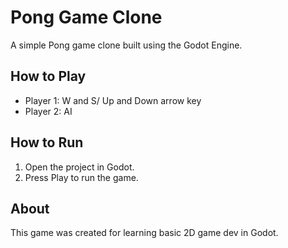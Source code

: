 # Pong Game Clone

A simple Pong game clone built using the Godot Engine.

## How to Play

- Player 1: W and S/ Up and Down arrow key
- Player 2: AI

## How to Run

1. Open the project in Godot.
2. Press Play to run the game.

## About

This game was created for learning basic 2D game dev in Godot.
